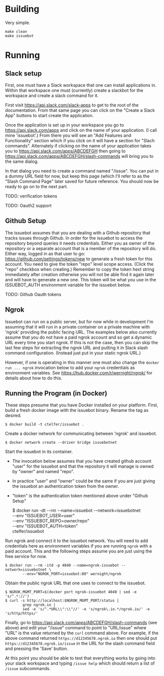 # Building

Very simple.

    make clean
    make issuebot

# Running


## Slack setup
First, one must have a Slack workspace that one can install applications in.
Within that workspace one must (currently) create a slackbot for the
workspace and create a slack command for it.

First visit https://api.slack.com/slack-apps to get to the root of the
documentation.  From that same page you can click on the "Create a Slack
App" buttons to start create the application.

Once the application is set up in your workspace you go to
https://api.slack.com/apps and click on the name of your application.
(I call mine 'issuebot'.)  From there you will see an "Add Features and
Functionality" section which if you click on it will have a section for
"Slach commands".  Alternately if clicking on the name of your
application takes you to https://api.slack.com/apps/ABCDEFGH then going
to https://api.slack.com/apps/ABCDEFGH/slash-commands will bring you to
the same dialog.

In that dialog you need to create a command named "/issue".  You can put
in a dummy URL field for now, but keep this page (which I'll refer to as
the "Slash Command Page" later saved for future reference.  You should
now be ready to go on to the next part.

TODO:  verification tokens

TODO:  Oauth2 support

## Github Setup
The issuebot assumes that you are dealing with a Github repository that
tracks issues through Github.  In order for the issuebot to access the
repository beyond queries it needs credentials.  Either you as owner of
the repository or a separate account that is a member of the repository
will do.  Either way, logged in as that user to go:
https://github.com/settings/tokens/new to generate a fresh token for
this account.  You need to give the token "repo" level scope access.
(Click the "repo" checkbox when creating.)  Remember to copy the token
hext string immediately after creation otherwise you will not be able
find it again later and will have to generate a new one.  This token
will be what you use in the ISSUEBOT\_AUTH environment variable for the
issuebot below.

TODO:  Github Oauth tokens


## Ngrok
Issuebot can run on a public server, but for now while in development
I'm assuming that it will run in a private container on a private
machine with 'ngrok' providing the public facing URL.  The examples
below also currently assume that you do not have a paid ngrok account
and so get a dynamic URL every time you start ngrok.   If this is not
the case, then you can skip the last few steps for extracting the ngrok
URL and putting it in Slack slash command configuration.  (Instead just
put in your static ngrok URL.)

However, if one is operating in this manner one must also change the
`docker run ... ngrok` invocation below to add your `ngrok` credentials
as environment variables.  See https://hub.docker.com/r/wernight/ngrok/
for details about how to do this.


## Running the Program (in Docker)
These steps presume that you have Docker installed on your platform.
First, build a fresh docker image with the issuebot binary.  Rename
the tag as desired.

    $ docker build -t ctelfer/issuebot .

Create a docker network for communicating between 'ngrok' and issuebot.

    $ docker network create --driver bridge issuebotnet

Start the issuebot in its container.
  * The invocation below assumes that you have created github
    account "user" for the issuebot and that the repository
    it will manage is owned by "owner" and named "repo".
  * In practice "user" and "owner" could be the same if you
    are just giving the issuebot an authentication token from
    the owner.
  * "token" is the authentication token mentioned above under
    "Github Setup"

    $ docker run -dt --rm --name=issuebot --network=issuebotnet \
            --env "ISSUEBOT_USER=user" \
            --env "ISSUEBOT_REPO=owner/repo" \
            --env "ISSUEBOT_AUTH=token"\
            ctelfer/issuebot

Run ngrok and connect it to the issuebot network.  You will need to add
credentials here as environment variables if you are running `ngrok`
with a paid account.  This and the following steps assume you are just
using the free service for now.

    $ docker run --rm -itd -p 4040 --name=ngrok-issuebot --network=issuebotnet \
            --env="NGROK_PORT=issuebot:80" wernight/ngrok

Obtain the public ngrok URL that one uses to connect to the issuebot.

    $ NGROK_MGMT_PORT=$(docker port ngrok-issuebot 4040 | sed -e 's/^.*://')
    $ curl -s http://localhost:$NGROK_MGMT_PORT/status | 
            grep ngrok.io |
            sed -e 's/^.*URL\\":\\"//' -e 's/ngrok\.io.*/ngrok.io/' -e 's/http/https/'

Finally, go to https://api.slack.com/apps/ABCDEFGH/slash-commands (see
above) and edit your "/issue" command to point to "URL/issue" where
"URL" is the value returned by the `curl` command above.  For example,
if the above command returned `https://d12345678.ngrok.io` then one
should put `https://d12345678.ngrok.io/issue` in the URL for the slash
command field and pressing the 'Save' button.

At this point you should be able to test that everything works by going
into your slack workspace and typing `/issue help` which should return a
list of `/issue` subcommands.

